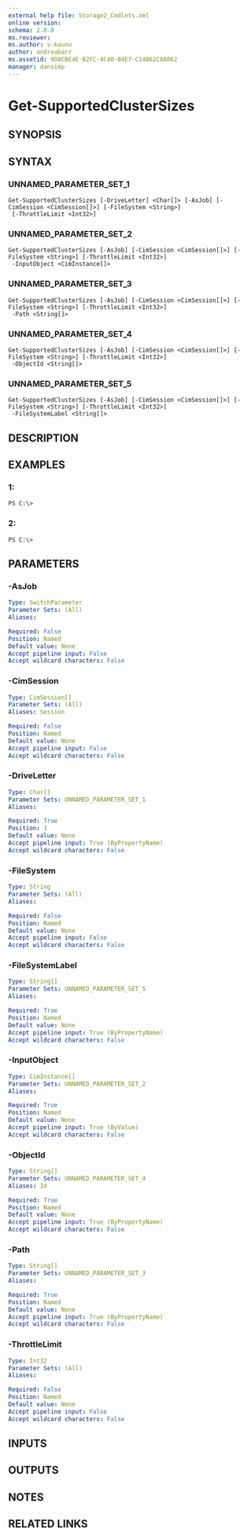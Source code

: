 ```yaml
---
external help file: Storage2_Cmdlets.xml
online version: 
schema: 2.0.0
ms.reviewer:
ms.author: v-kaunu
author: andreabarr
ms.assetid: 9D8CBE4E-B2FC-4C40-84E7-C14B62C8A062
manager: dansimp
---
```


# Get-SupportedClusterSizes

## SYNOPSIS

## SYNTAX

### UNNAMED_PARAMETER_SET_1
```
Get-SupportedClusterSizes [-DriveLetter] <Char[]> [-AsJob] [-CimSession <CimSession[]>] [-FileSystem <String>]
 [-ThrottleLimit <Int32>]
```

### UNNAMED_PARAMETER_SET_2
```
Get-SupportedClusterSizes [-AsJob] [-CimSession <CimSession[]>] [-FileSystem <String>] [-ThrottleLimit <Int32>]
 -InputObject <CimInstance[]>
```

### UNNAMED_PARAMETER_SET_3
```
Get-SupportedClusterSizes [-AsJob] [-CimSession <CimSession[]>] [-FileSystem <String>] [-ThrottleLimit <Int32>]
 -Path <String[]>
```

### UNNAMED_PARAMETER_SET_4
```
Get-SupportedClusterSizes [-AsJob] [-CimSession <CimSession[]>] [-FileSystem <String>] [-ThrottleLimit <Int32>]
 -ObjectId <String[]>
```

### UNNAMED_PARAMETER_SET_5
```
Get-SupportedClusterSizes [-AsJob] [-CimSession <CimSession[]>] [-FileSystem <String>] [-ThrottleLimit <Int32>]
 -FileSystemLabel <String[]>
```

## DESCRIPTION

## EXAMPLES

### 1:
```
PS C:\>
```

### 2:
```
PS C:\>
```

## PARAMETERS

### -AsJob


```yaml
Type: SwitchParameter
Parameter Sets: (All)
Aliases: 

Required: False
Position: Named
Default value: None
Accept pipeline input: False
Accept wildcard characters: False
```

### -CimSession


```yaml
Type: CimSession[]
Parameter Sets: (All)
Aliases: Session

Required: False
Position: Named
Default value: None
Accept pipeline input: False
Accept wildcard characters: False
```

### -DriveLetter


```yaml
Type: Char[]
Parameter Sets: UNNAMED_PARAMETER_SET_1
Aliases: 

Required: True
Position: 1
Default value: None
Accept pipeline input: True (ByPropertyName)
Accept wildcard characters: False
```

### -FileSystem


```yaml
Type: String
Parameter Sets: (All)
Aliases: 

Required: False
Position: Named
Default value: None
Accept pipeline input: False
Accept wildcard characters: False
```

### -FileSystemLabel


```yaml
Type: String[]
Parameter Sets: UNNAMED_PARAMETER_SET_5
Aliases: 

Required: True
Position: Named
Default value: None
Accept pipeline input: True (ByPropertyName)
Accept wildcard characters: False
```

### -InputObject


```yaml
Type: CimInstance[]
Parameter Sets: UNNAMED_PARAMETER_SET_2
Aliases: 

Required: True
Position: Named
Default value: None
Accept pipeline input: True (ByValue)
Accept wildcard characters: False
```

### -ObjectId


```yaml
Type: String[]
Parameter Sets: UNNAMED_PARAMETER_SET_4
Aliases: Id

Required: True
Position: Named
Default value: None
Accept pipeline input: True (ByPropertyName)
Accept wildcard characters: False
```

### -Path


```yaml
Type: String[]
Parameter Sets: UNNAMED_PARAMETER_SET_3
Aliases: 

Required: True
Position: Named
Default value: None
Accept pipeline input: True (ByPropertyName)
Accept wildcard characters: False
```

### -ThrottleLimit


```yaml
Type: Int32
Parameter Sets: (All)
Aliases: 

Required: False
Position: Named
Default value: None
Accept pipeline input: False
Accept wildcard characters: False
```

## INPUTS

## OUTPUTS

## NOTES

## RELATED LINKS


